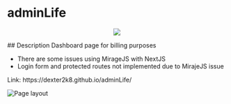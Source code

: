 # adminLife

<p align="center">
   <img src="http://img.shields.io/static/v1?label=STATUS&message=ALREADY%20DEVELOPED&color=RED&style=for-the-badge" #vitrinedev/>
</p>

<p align="justify">
## Description
Dashboard page for billing purposes
   
* There are some issues using MirageJS with NextJS  
* Login form and protected routes not implemented due to MirajeJS issue
  
<p>Link: https://dexter2k8.github.io/adminLife/</p>

![Page layout](https://github.com/dexter2k8/adminLife/blob/main/public/page.gif)

</p>
